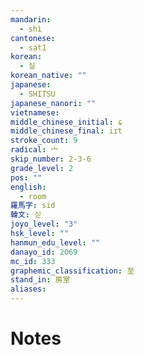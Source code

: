 ```yaml
---
mandarin:
  - shì
cantonese:
  - sat1
korean:
  - 실
korean_native: ""
japanese:
  - SHITSU
japanese_nanori: ""
vietnamese:
middle_chinese_initial: ɕ
middle_chinese_final: iɪt
stroke_count: 9
radical: 宀
skip_number: 2-3-6
grade_level: 2
pos: ""
english:
  - room
羅馬字: sid
韓文: 싣
joyo_level: "3"
hsk_level: ""
hanmun_edu_level: ""
danayo_id: 2069
mc_id: 333
graphemic_classification: 至
stand_in: 房室
aliases:
---
```


# Notes
